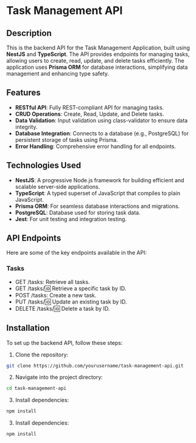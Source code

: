 # Task Management API

## Description
This is the backend API for the Task Management Application, built using **NestJS** and **TypeScript**. The API provides endpoints for managing tasks, allowing users to create, read, update, and delete tasks efficiently. The application uses **Prisma ORM** for database interactions, simplifying data management and enhancing type safety.

## Features
- **RESTful API**: Fully REST-compliant API for managing tasks.
- **CRUD Operations**: Create, Read, Update, and Delete tasks.
- **Data Validation**: Input validation using class-validator to ensure data integrity.
- **Database Integration**: Connects to a database (e.g., PostgreSQL) for persistent storage of tasks using Prisma.
- **Error Handling**: Comprehensive error handling for all endpoints.

## Technologies Used
- **NestJS**: A progressive Node.js framework for building efficient and scalable server-side applications.
- **TypeScript**: A typed superset of JavaScript that compiles to plain JavaScript.
- **Prisma ORM**: For seamless database interactions and migrations.
- **PostgreSQL**: Database used for storing task data.
- **Jest**: For unit testing and integration testing.

## API Endpoints
Here are some of the key endpoints available in the API:
### Tasks
- GET /tasks: Retrieve all tasks.
- GET /tasks/:id: Retrieve a specific task by ID.
- POST /tasks: Create a new task.
- PUT /tasks/:id: Update an existing task by ID.
- DELETE /tasks/:id: Delete a task by ID.

## Installation
To set up the backend API, follow these steps:

1. Clone the repository:
```bash
git clone https://github.com/yourusername/task-management-api.git
```
2. Navigate into the project directory:
```bash
cd task-management-api
```
3. Install dependencies:
```bash
npm install
```
3. Install dependencies:
```bash
npm install
```
